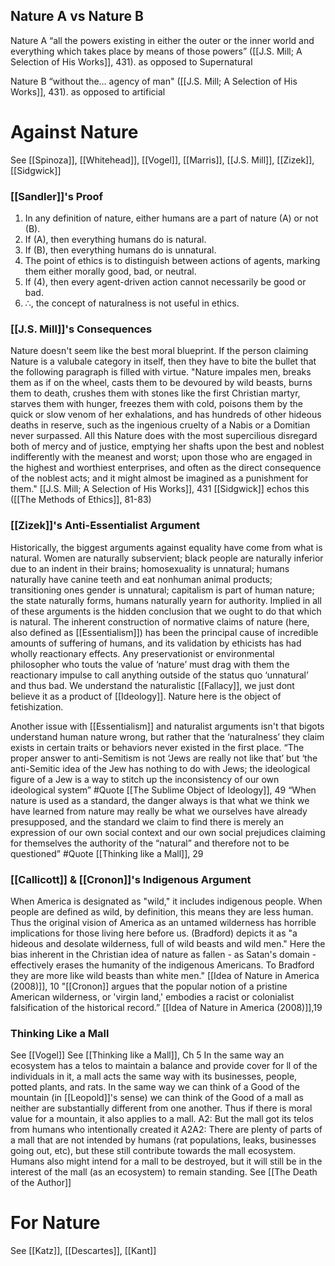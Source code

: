 ## Nature A vs Nature B
Nature A
	“all the powers existing in either the outer or the inner world and everything which takes place by means of those powers” ([[J.S. Mill; A Selection of His Works]], 431).
	as opposed to Supernatural

Nature B
	“without the… agency of man" ([[J.S. Mill; A Selection of His Works]], 431).
	as opposed to artificial

# Against Nature
See [[Spinoza]], [[Whitehead]], [[Vogel]], [[Marris]], [[J.S. Mill]], [[Zizek]], [[Sidgwick]]

### [[Sandler]]'s Proof
1.  In any definition of nature, either humans are a part of nature (A) or not (B).
2.  If (A), then everything humans do is natural.
3.  If (B), then everything humans do is unnatural.
4.  The point of ethics is to distinguish between actions of agents, marking them either morally good, bad, or neutral.
5.  If (4), then every agent-driven action cannot necessarily be good or bad.
6.  ∴, the concept of naturalness is not useful in ethics.

### [[J.S. Mill]]'s Consequences
Nature doesn't seem like the best moral blueprint. If the person claiming Nature is a valubale category in itself, then they have to bite the bullet that the following paragraph is filled with virtue.
	"Nature impales men, breaks them as if on the wheel, casts them to be devoured by wild beasts, burns them to death, crushes them with stones like the first Christian martyr, starves them with hunger, freezes them with cold, poisons them by the quick or slow venom of her exhalations, and has hundreds of other hideous deaths in reserve, such as the ingenious cruelty of a Nabis or a Domitian never surpassed. All this Nature does with the most supercilious disregard both of mercy and of justice, emptying her shafts upon the best and noblest indifferently with the meanest and worst; upon those who are engaged in the highest and worthiest enterprises, and often as the direct consequence of the noblest acts; and it might almost be imagined as a punishment for them."
		[[J.S. Mill; A Selection of His Works]], 431
[[Sidgwick]] echos this ([[The Methods of Ethics]], 81-83)

### [[Zizek]]'s Anti-Essentialist Argument

Historically, the biggest arguments against equality have come from what is natural. Women are naturally subservient; black people are naturally inferior due to an indent in their brains; homosexuality is unnatural; humans naturally have canine teeth and eat nonhuman animal products; transitioning ones gender is unnatural; capitalism is part of human nature; the state naturally forms, humans naturally yearn for authority. Implied in all of these arguments is the hidden conclusion that we ought to do that which is natural. The inherent construction of normative claims of nature (here, also defined as [[Essentialism]]) has been the principal cause of incredible amounts of suffering of humans, and its validation by ethicists has had wholly reactionary effects. Any preservationist or environmental philosopher who touts the value of ‘nature’ must drag with them the reactionary impulse to call anything outside of the status quo ‘unnatural’ and thus bad.
	We understand the naturalistic [[Fallacy]], we just dont believe it as a product of [[Ideology]]. Nature here is the object of fetishization. 

Another issue with [[Essentialism]] and naturalist arguments isn't that bigots understand human nature wrong, but rather that the ‘naturalness’ they claim exists in certain traits or behaviors never existed in the first place.
	“The proper answer to anti-Semitism is not ‘Jews are really not like that’ but ‘the anti-Semitic idea of the Jew has nothing to do with Jews; the ideological figure of a Jew is a way to stitch up the inconsistency of our own ideological system” #Quote 
		[[The Sublime Object of Ideology]], 49
	“When nature is used as a standard, the danger always is that what we think we have learned from nature may really be what we ourselves have already presupposed, and the standard we claim to find there is merely an expression of our own social context and our own social prejudices claiming for themselves the authority of the “natural” and therefore not to be questioned” #Quote 
		[[Thinking like a Mall]], 29

### [[Callicott]] & [[Cronon]]'s Indigenous Argument

When America is designated as "wild," it includes indigenous people. When people are defined as wild, by definition, this means they are less human. Thus the original vision of America as an untamed wilderness has horrible implications for those living here before us.
	(Bradford) depicts it as "a hideous and desolate wilderness, full of wild beasts and wild men." Here the bias inherent in the Christian idea of nature as fallen - as Satan's domain - effectively erases the humanity of the indigenous Americans. To Bradford they are more like wild beasts than white men." [[Idea of Nature in America (2008)]], 10
	"[[Cronon]] argues that the popular notion of a pristine American wilderness, or 'virgin land,' embodies a racist or colonialist falsification of the historical record.” [[Idea of Nature in America (2008)]],19

### Thinking Like a Mall
See [[Vogel]]
See [[Thinking like a Mall]], Ch 5
In the same way an ecosystem has a telos to maintain a balance and provide cover for ll of the individuals in it, a mall acts the same way with its businesses, people, potted plants, and rats. In the same way we can think of a Good of the mountain (in [[Leopold]]'s sense) we can think of the Good of a mall as neither are substantially different from one another. Thus if there is moral value for a mountain, it also applies to a mall.
	A2: But the mall got its telos from humans who intentionally created it
		A2A2: There are plenty of parts of a mall that are not intended by humans (rat populations, leaks, businesses going out, etc), but these still contribute towards the mall ecosystem. Humans also might intend for a mall to be destroyed, but it will still be in the interest of the mall (as an ecosystem) to remain standing. 
			See [[The Death of the Author]]

# For Nature 
See [[Katz]], [[Descartes]], [[Kant]]




